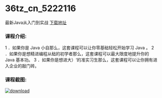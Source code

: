# 36tz_cn_5222116
最新Java从入门到实战
[下载地址](http://www.36tz.cn/article/5222116 "下载地址")
### 课程介绍:
1 ．如果你是 Java 小自那么，这套课程可以让你零基础轻松开始学习 Java 。
2 ．如果你是想精进编程从础的初学者那么，这套课程可以最大限度地提升你的 Java 基本功。
3 ．如果你是想进大）‘的准实习生那么，这套课程可以让你拥有进入企业的敲门砖。

### 课程截图:
[![download](http://36tz.cn/muke_img/2021_12_2-31.png "下载地址")](http://www.36tz.cn "下载地址")
